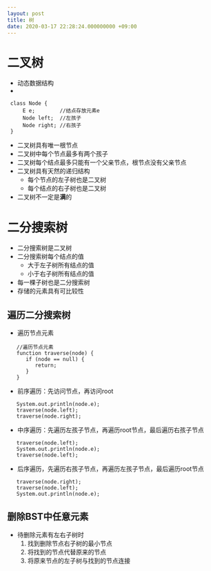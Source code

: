 ```yaml
---
layout: post
title: 树
date: 2020-03-17 22:28:24.000000000 +09:00
---
```


# 二叉树
   + 动态数据结构
   + 
   ```
    class Node {
        E e;        //结点存放元素e
        Node left;  //左孩子
        Node right; //右孩子
    }
   ```
   + 二叉树具有唯一根节点
   + 二叉树中每个节点最多有两个孩子
   + 二叉树每个结点最多只能有一个父亲节点，根节点没有父亲节点
   + 二叉树具有天然的递归结构
      + 每个节点的左子树也是二叉树
      + 每个结点的右子树也是二叉树
   + 二叉树不一定是**满**的

# 二分搜索树
   + 二分搜索树是二叉树
   + 二分搜索树每个结点的值
      + 大于左子树所有结点的值
      + 小于右子树所有结点的值
   + 每一棵子树也是二分搜索树
   + 存储的元素具有可比较性

## 遍历二分搜索树
   + 遍历节点元素
   ```
      //遍历节点元素
      function traverse(node) {
         if (node == null) {
            return;
         }
      }
   ```
   + 前序遍历：先访问节点，再访问root
   ```
      System.out.println(node.e);
      traverse(node.left);
      traverse(node.right);
   ```
   + 中序遍历：先遍历左孩子节点，再遍历root节点，最后遍历右孩子节点
   ```
      traverse(node.left);
      System.out.println(node.e);
      traverse(node.left);
   ```
   + 后序遍历，先遍历右孩子节点，再遍历左孩子节点，最后遍历root节点
   ```
      traverse(node.right);
      traverse(node.left);
      System.out.println(node.e);
   ```

## 删除BST中任意元素

   + 待删除元素有左右子树时
      1. 找到删除节点右子树的最小节点
      2. 将找到的节点代替原来的节点
      3. 将原来节点的左子树与找到的节点连接
